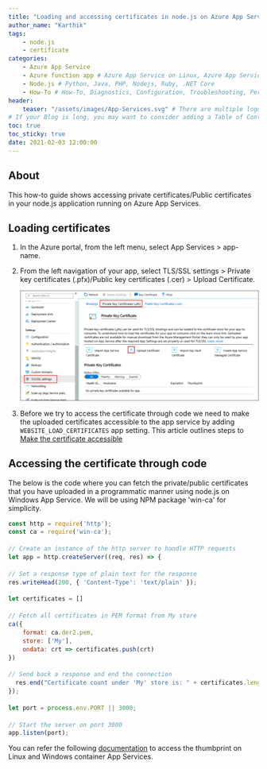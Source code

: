 ```yaml
---
title: "Loading and accessing certificates in node.js on Azure App Service"
author_name: "Karthik"
tags:
    - node.js
    - certificate
categories:
    - Azure App Service
    - Azure function app # Azure App Service on Linux, Azure App Service on Windows, Function App, Azure VM, Azure SDK
    - Node.js # Python, Java, PHP, Nodejs, Ruby, .NET Core
    - How-To # How-To, Diagnostics, Configuration, Troubleshooting, Performance
header:
    teaser: "/assets/images/App-Services.svg" # There are multiple logos that can be used in "/assets/images" if you choose to add one.
# If your Blog is long, you may want to consider adding a Table of Contents by adding the following two settings.
toc: true
toc_sticky: true
date: 2021-02-03 12:00:00
---
```


## About

This how-to guide shows accessing private certificates/Public certificates in your node.js application running on Azure App Services.

## Loading certificates 

1. In the Azure portal, from the left menu, select App Services > app-name.

2. From the left navigation of your app, select TLS/SSL settings > Private key certificates (.pfx)/Public key certificates (.cer) > Upload Certificate.

   ![Upload certificate to Azure](/media/2021/02/upload-private-cert.png)

3. Before we try to access the certificate through code we need to make the uploaded certificates accessible to the app service by adding `WEBSITE_LOAD_CERTIFICATES` app setting. This article outlines steps to [Make the certificate accessible](https://docs.microsoft.com/en-us/azure/app-service/configure-ssl-certificate-in-code#make-the-certificate-accessible)


## Accessing the certificate through code

The below is the code where you can fetch the private/public certificates that you have uploaded in a programmatic manner using node.js on Windows App Service. We will be using NPM package 'win-ca' for simplicity.

```javascript
const http = require('http');
const ca = require('win-ca');

// Create an instance of the http server to handle HTTP requests
let app = http.createServer((req, res) => {

// Set a response type of plain text for the response
res.writeHead(200, { 'Content-Type': 'text/plain' });

let certificates = []

// Fetch all certificates in PEM format from My store
ca({
    format: ca.der2.pem,
    store: ['My'],
    ondata: crt => certificates.push(crt)
})

// Send back a response and end the connection
  res.end("Certificate count under 'My' store is: " + certificates.length);
});

let port = process.env.PORT || 3000;

// Start the server on port 3000
app.listen(port);
```

You can refer the following [documentation](https://docs.microsoft.com/en-us/azure/app-service/configure-ssl-certificate-in-code#load-certificate-in-linuxwindows-containers) to access the thumbprint on Linux and Windows container App Services.


